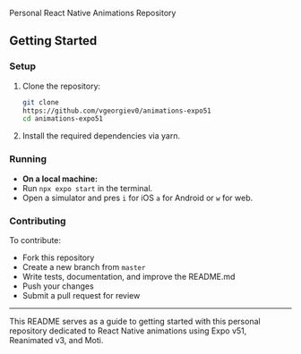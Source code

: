 Personal React Native Animations Repository

## Getting Started

### Setup

1. Clone the repository:

   ```sh
   git clone
   https://github.com/vgeorgiev0/animations-expo51
   cd animations-expo51
   ```

2. Install the required dependencies via yarn.

### Running

- **On a local machine:**
- Run `npx expo start` in the terminal.
- Open a simulator and pres `i` for iOS `a` for Android or `w` for web.

### Contributing

To contribute:

- Fork this repository
- Create a new branch from `master`
- Write tests, documentation, and improve the README.md
- Push your changes
- Submit a pull request for review

---

This README serves as a guide to getting started with this personal repository dedicated to React Native animations using Expo v51, Reanimated v3, and Moti.
